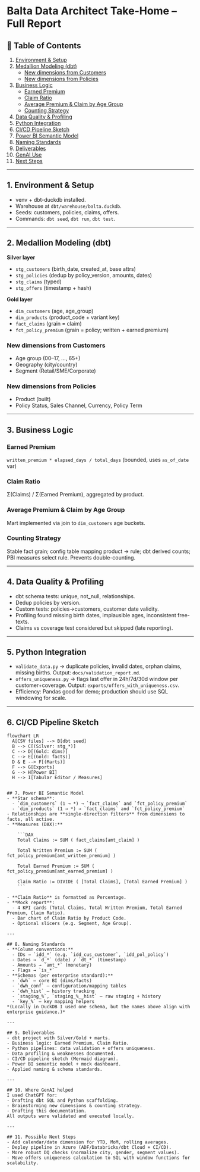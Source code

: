 # Balta Data Architect Take-Home – Full Report

## 📑 Table of Contents
1. [Environment & Setup](#1-environment--setup)  
2. [Medallion Modeling (dbt)](#2-medallion-modeling-dbt)  
   - [New dimensions from Customers](#new-dimensions-from-customers)  
   - [New dimensions from Policies](#new-dimensions-from-policies)  
3. [Business Logic](#3-business-logic)  
   - [Earned Premium](#earned-premium)  
   - [Claim Ratio](#claim-ratio)  
   - [Average Premium & Claim by Age Group](#average-premium--claim-by-age-group)  
   - [Counting Strategy](#counting-strategy)  
4. [Data Quality & Profiling](#4-data-quality--profiling)  
5. [Python Integration](#5-python-integration)  
6. [CI/CD Pipeline Sketch](#6-cicd-pipeline-sketch)  
7. [Power BI Semantic Model](#7-power-bi-semantic-model)  
8. [Naming Standards](#8-naming-standards)  
9. [Deliverables](#9-deliverables)  
10. [GenAI Use](#10-where-genai-helped)  
11. [Next Steps](#11-possible-next-steps)

---

## 1. Environment & Setup
- venv + dbt-duckdb installed.  
- Warehouse at `dbt/warehouse/balta.duckdb`.  
- Seeds: customers, policies, claims, offers.  
- Commands: `dbt seed`, `dbt run`, `dbt test`.

---

## 2. Medallion Modeling (dbt)

**Silver layer**  
- `stg_customers` (birth_date, created_at, base attrs)  
- `stg_policies` (dedup by policy_version, amounts, dates)  
- `stg_claims` (typed)  
- `stg_offers` (timestamp + hash)

**Gold layer**  
- `dim_customers` (age, age_group)  
- `dim_products` (product_code + variant key)  
- `fact_claims` (grain = claim)  
- `fct_policy_premium` (grain = policy; written + earned premium)

### New dimensions from Customers
- Age group (00–17, …, 65+)  
- Geography (city/country)  
- Segment (Retail/SME/Corporate)

### New dimensions from Policies
- Product (built)  
- Policy Status, Sales Channel, Currency, Policy Term

---

## 3. Business Logic

### Earned Premium
`written_premium * elapsed_days / total_days` (bounded, uses `as_of_date` var)

### Claim Ratio
Σ(Claims) / Σ(Earned Premium), aggregated by product.

### Average Premium & Claim by Age Group
Mart implemented via join to `dim_customers` age buckets.

### Counting Strategy
Stable fact grain; config table mapping product → rule; dbt derived counts; PBI measures select rule. Prevents double-counting.

---

## 4. Data Quality & Profiling
- dbt schema tests: unique, not_null, relationships.  
- Dedup policies by version.  
- Custom tests: policies→customers, customer date validity.  
- Profiling found missing birth dates, implausible ages, inconsistent free-texts.  
- Claims vs coverage test considered but skipped (late reporting).  

---

## 5. Python Integration
- `validate_data.py` → duplicate policies, invalid dates, orphan claims, missing births. Output: `docs/validation_report.md`.  
- `offers_uniqueness.py` → flags last offer in 24h/7d/30d window per customer+coverage. Output: `exports/offers_with_uniqueness.csv`.  
- Efficiency: Pandas good for demo; production should use SQL windowing for scale.

---

## 6. CI/CD Pipeline Sketch

```mermaid
flowchart LR
  A[CSV files] --> B[dbt seed]
  B --> C[(Silver: stg_*)]
  C --> D[(Gold: dims)]
  C --> E[(Gold: facts)]
  D & E --> F[(Marts)]
  F --> G[Exports]
  G --> H[Power BI]
  H --> I[Tabular Editor / Measures]


## 7. Power BI Semantic Model
- **Star schema**:  
  - `dim_customers` (1 → *) → `fact_claims` and `fct_policy_premium`  
  - `dim_products` (1 → *) → `fact_claims` and `fct_policy_premium`  
- Relationships are **single-direction filters** from dimensions to facts, all active.  
- **Measures (DAX):**

    ```DAX
    Total Claims := SUM ( fact_claims[amt_claim] )

    Total Written Premium := SUM ( fct_policy_premium[amt_written_premium] )

    Total Earned Premium := SUM ( fct_policy_premium[amt_earned_premium] )

    Claim Ratio := DIVIDE ( [Total Claims], [Total Earned Premium] )
    ```

- **Claim Ratio** is formatted as Percentage.  
- **Mock report**:  
  - 4 KPI cards (Total Claims, Total Written Premium, Total Earned Premium, Claim Ratio).  
  - Bar chart of Claim Ratio by Product Code.  
  - Optional slicers (e.g. Segment, Age Group).

---

## 8. Naming Standards
- **Column conventions:**  
  - IDs → `idd_*` (e.g. `idd_cus_customer`, `idd_pol_policy`)  
  - Dates → `d_*` (date) / `dt_*` (timestamp)  
  - Amounts → `amt_*` (monetary)  
  - Flags → `is_*`  
- **Schemas (per enterprise standard):**  
  - `dwh` – core BI (dims/facts)  
  - `dwh_conf` – configuration/mapping tables  
  - `dwh_hist` – history tracking  
  - `staging_%`, `staging_%__hist` – raw staging + history  
  - `key_%` – key mapping helpers  
*(Locally in DuckDB I used one schema, but the names above align with enterprise guidance.)*

---

## 9. Deliverables
- dbt project with Silver/Gold + marts.  
- Business logic: Earned Premium, Claim Ratio.  
- Python pipelines: data validation + offers uniqueness.  
- Data profiling & weaknesses documented.  
- CI/CD pipeline sketch (Mermaid diagram).  
- Power BI semantic model + mock dashboard.  
- Applied naming & schema standards.

---

## 10. Where GenAI helped
I used ChatGPT for:  
- Drafting dbt SQL and Python scaffolding.  
- Brainstorming new dimensions & counting strategy.  
- Drafting this documentation.  
All outputs were validated and executed locally.

---

## 11. Possible Next Steps
- Add calendar/date dimension for YTD, MoM, rolling averages.  
- Deploy pipeline in Azure (ADF/Databricks/dbt Cloud + CI/CD).  
- More robust DQ checks (normalize city, gender, segment values).  
- Move offers uniqueness calculation to SQL with window functions for scalability.
